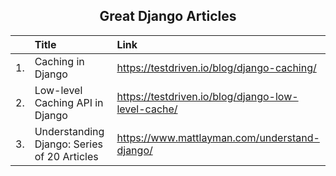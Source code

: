 <h2 style="text-align: center;" >Great Django Articles</h2>

|  | Title      | Link            | 
|:---:| :---      |    :----   |  
|1.|    Caching in Django  |      https://testdriven.io/blog/django-caching/  | 
|2. | Low-level Caching API in Django  |      https://testdriven.io/blog/django-low-level-cache/   |
|3.|  Understanding Django: Series of 20 Articles  |    https://www.mattlayman.com/understand-django/  |